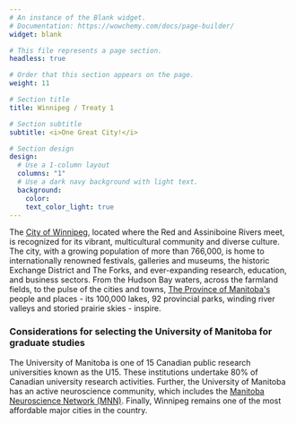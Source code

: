 ```yaml
---
# An instance of the Blank widget.
# Documentation: https://wowchemy.com/docs/page-builder/
widget: blank

# This file represents a page section.
headless: true

# Order that this section appears on the page.
weight: 11

# Section title
title: Winnipeg / Treaty 1

# Section subtitle
subtitle: <i>One Great City!</i>

# Section design
design:
  # Use a 1-column layout
  columns: "1"
  # Use a dark navy background with light text.
  background:
    color: 
    text_color_light: true
---
```


The [City of Winnipeg](https://www.tourismwinnipeg.com/), located where the Red and Assiniboine Rivers meet, is recognized for its vibrant, multicultural community and diverse culture. The city, with a growing population of more than 766,000, is home to internationally renowned festivals, galleries and museums, the historic Exchange District and The Forks, and ever-expanding research, education, and business sectors. From the Hudson Bay waters, across the farmland fields, to the pulse of the cities and towns, [The Province of Manitoba's](https://www.travelmanitoba.com/) people and places - its 100,000 lakes, 92 provincial parks, winding river valleys and storied prairie skies - inspire.

### Considerations for selecting the University of Manitoba for graduate studies
The University of Manitoba is one of 15 Canadian public research universities known as the U15. These institutions undertake 80% of Canadian university research activities. Further, the University of Manitoba has an active neuroscience community, which includes the [Manitoba Neuroscience Network (MNN)](https://manitobaneuroscience.ca/). Finally, Winnipeg remains one of the most affordable major cities in the country.